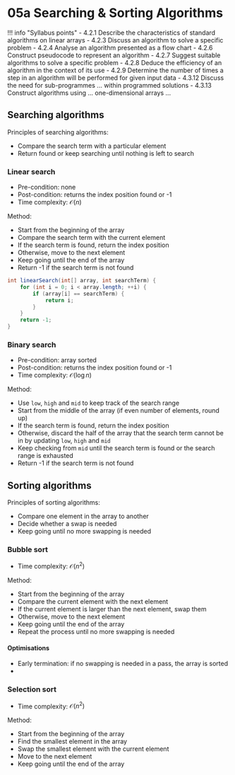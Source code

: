 # 05a Searching & Sorting Algorithms

!!! info "Syllabus points"
    - 4.2.1 Describe the characteristics of standard algorithms on linear arrays
    - 4.2.3 Discuss an algorithm to solve a specific problem
    - 4.2.4 Analyse an algorithm presented as a flow chart
    - 4.2.6 Construct pseudocode to represent an algorithm
    - 4.2.7 Suggest suitable algorithms to solve a specific problem
    - 4.2.8 Deduce the efficiency of an algorithm in the context of its use
    - 4.2.9 Determine the number of times a step in an algorithm will be performed for given input data
    - 4.3.12 Discuss the need for sub-programmes ... within programmed solutions
    - 4.3.13 Construct algorithms using ... one-dimensional arrays ...

## Searching algorithms

Principles of searching algorithms:

- Compare the search term with a particular element
- Return found or keep searching until nothing is left to search

### Linear search

- Pre-condition: none
- Post-condition: returns the index position found or -1
- Time complexity: $\mathcal{O}(n)$

Method:

- Start from the beginning of the array
- Compare the search term with the current element
- If the search term is found, return the index position
- Otherwise, move to the next element
- Keep going until the end of the array
- Return -1 if the search term is not found

```java
int linearSearch(int[] array, int searchTerm) {
    for (int i = 0; i < array.length; ++i) {
        if (array[i] == searchTerm) {
            return i;
        }
    }
    return -1;
}
```

### Binary search

- Pre-condition: array sorted
- Post-condition: returns the index position found or -1
- Time complexity: $\mathcal{O}(\log n)$

Method:

- Use `low`, `high` and `mid` to keep track of the search range
- Start from the middle of the array (if even number of elements, round up)
- If the search term is found, return the index position
- Otherwise, discard the half of the array that the search term cannot be in by updating `low`, `high` and `mid`
- Keep checking from `mid` until the search term is found or the search range is exhausted
- Return -1 if the search term is not found

## Sorting algorithms

Principles of sorting algorithms:

- Compare one element in the array to another
- Decide whether a swap is needed
- Keep going until no more swapping is needed

### Bubble sort

- Time complexity: $\mathcal{O}(n^2)$

Method:

- Start from the beginning of the array
- Compare the current element with the next element
- If the current element is larger than the next element, swap them
- Otherwise, move to the next element
- Keep going until the end of the array
- Repeat the process until no more swapping is needed

#### Optimisations

- Early termination: if no swapping is needed in a pass, the array is sorted
-

### Selection sort

- Time complexity: $\mathcal{O}(n^2)$

Method:

- Start from the beginning of the array
- Find the smallest element in the array
- Swap the smallest element with the current element
- Move to the next element
- Keep going until the end of the array
